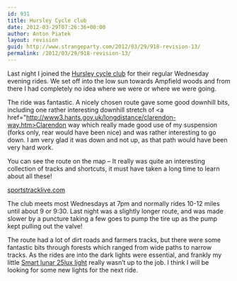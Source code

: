 ```yaml
---
id: 931
title: Hursley Cycle club
date: 2012-03-29T07:26:36+00:00
author: Anton Piatek
layout: revision
guid: http://www.strangeparty.com/2012/03/29/918-revision-13/
permalink: /2012/03/29/918-revision-13/
---
```

Last night I joined the [Hursley cycle club](http://cycling.ibmhursleyclub.org.uk/) for their regular Wednesday evening rides. We set off into the low sun towards Ampfield woods and from there I had completely no idea where we were or where we were going.

The ride was fantastic. A nicely chosen route gave some good downhill bits, including one rather interesting downhill stretch of <a href="http://www3.hants.gov.uk/longdistance/clarendon-way.htm>Clarendon way</a> which really made good use of my suspension (forks only, rear would have been nice) and was rather interesting to go down. I am very glad it was down and not up, as that path would have been very hard work.

You can see the route on the map &#8211; It really was quite an interesting collection of tracks and shortcuts, it must have taken a long time to learn about all these!

<div id="w1333005075514">
  <a href="http://sportstracklive.com">sportstracklive.com</a>
</div>

  
The club meets most Wednesdays at 7pm and normally rides 10-12 miles until about 9 or 9:30. Last night was a slightly longer route, and was made slower by a puncture taking a few goes to pump the tire up as the pump kept pulling out the valve!

The route had a lot of dirt roads and farmers tracks, but there were some fantastic bits through forests which ranged from wide paths to narrow tracks. As the rides are into the dark lights were essential, and frankly my little [Smart lunar 25lux light](http://road.cc/content/review/9009-smart-lunar-25-front-and-rear-light-set) really wasn&#8217;t up to the job. I think I will be looking for some new lights for the next ride.